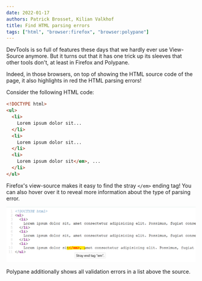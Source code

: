 ```yaml
---
date: 2022-01-17
authors: Patrick Brosset, Kilian Valkhof
title: Find HTML parsing errors
tags: ["html", "browser:firefox", "browser:polypane"]
---
```

DevTools is so full of features these days that we hardly ever use View-Source anymore. But it turns out that it has one trick up its sleeves that other tools don't, at least in Firefox and Polypane.

Indeed, in those browsers, on top of showing the HTML source code of the page, it also highlights in red the HTML parsing errors!

Consider the following HTML code:

```html
<!DOCTYPE html>
<ul>
  <li>
    Lorem ipsum dolor sit...
  </li>
  <li>
    Lorem ipsum dolor sit...
  </li>
  <li>
    Lorem ipsum dolor sit</em>, ...
  </li>
</ul>
```

Firefox's view-source makes it easy to find the stray `</em>` ending tag! You can also hover over it to reveal more information about the type of parsing error.

![The View-Source page in Firefox, with a stray em closing tag highlighted in red, with a tooltip.](/assets/img/find-html-parsing-errors.png)

Polypane additionally shows all validation errors in a list above the source.
